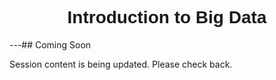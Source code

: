 <h1  style="font-family:  Verdana,  Geneva,  sans-serif;  text-align:center">Introduction  to  Big  Data  </h1> 
---##  Coming  Soon 
 
Session  content  is  being  updated.  Please  check  back.
